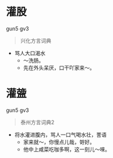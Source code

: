 # 灌股
gun5 gv3
> 兴化方言词典
- 骂人大口渴水
  - ～洗肠。
  - 先在外头呆厌，口干吖家来～。


# 灌䀇
gun5 gv3
> 泰州方言词典2
- 将水灌进腹内，骂人一口气喝水壮，詈语
  - 家来就～，你慢点儿哉，哿好。
  - 他中上咸菜吃咖多啊，这一刻儿～唻。